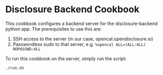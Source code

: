 Disclosure Backend Cookbook
=================================

This cookbook configures a backend server for the disclosure-backend python
app. The prerequisites to use this are:

1. SSH access to the server (in our case, opencal.opendisclosure.io)
2. Passwordless sudo to that server, e.g. `%opencal ALL=(ALL:ALL) NOPASSWD:ALL`

To run this cookbook on the server, simply run the script:

```
./run.sh
```
